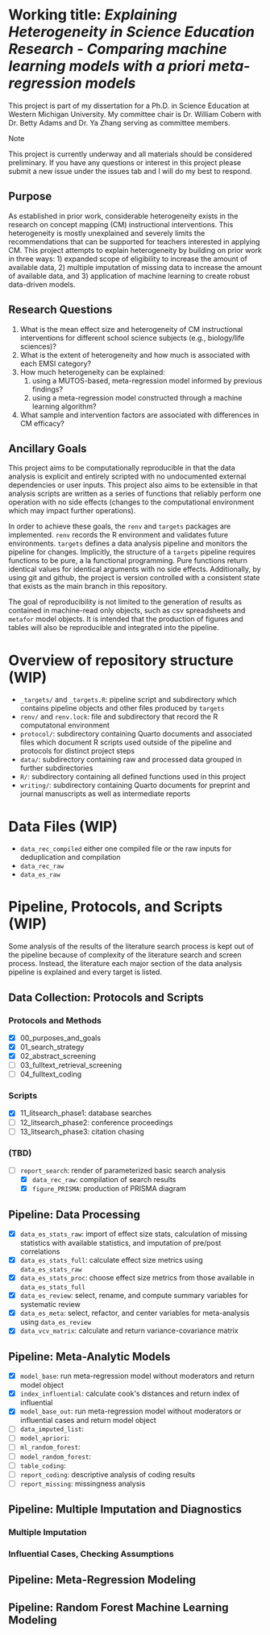 # Working title: *Explaining Heterogeneity in Science Education Research - Comparing machine learning models with a priori meta-regression models*

This project is part of my dissertation for a Ph.D. in Science Education at Western Michigan University. 
My committee chair is Dr. William Cobern with Dr. Betty Adams and Dr. Ya Zhang serving as committee members.

> [!NOTE]
> This project is currently underway and all materials should be considered preliminary.
> If you have any questions or interest in this project please submit a new issue under the issues tab and I will do my best to respond.

## Purpose
As established in prior work, considerable heterogeneity exists in the research on concept mapping (CM) instructional interventions.
This heterogeneity is mostly unexplained and severely limits the recommendations that can be supported for teachers interested in applying CM. 
This project attempts to explain heterogeneity by building on prior work in three ways: 1) expanded scope of eligibility to increase the amount of available data, 2) multiple imputation of missing data to increase the amount of available data, and 3) application of machine learning to create robust data-driven models.

## Research Questions
1. What is the mean effect size and heterogeneity of CM instructional interventions for different school science subjects (e.g., biology/life sciences)? 
2. What is the extent of heterogeneity and how much is associated with each EMSI category?
3. How much heterogeneity can be explained:
   1. using a MUTOS-based, meta-regression model informed by previous findings?
   2. using a meta-regression model constructed through a machine learning algorithm?
4. What sample and intervention factors are associated with differences in CM efficacy?

## Ancillary Goals
This project aims to be computationally reproducible in that the data analysis is explicit and entirely scripted with no undocumented external dependencies or user inputs. 
This project also aims to be extensible in that analysis scripts are written as a series of functions that reliably perform one operation with no side effects (changes to the computational environment which may impact further operations).

In order to achieve these goals, the `renv` and `targets` packages are implemented.
`renv` records the R environment and validates future environments.
`targets` defines a data analysis pipeline and monitors the pipeline for changes.
Implicitly, the structure of a `targets` pipeline requires functions to be pure, a la functional programming.
Pure functions return identical values for identical arguments with no side effects.
Additionally, by using git and github, the project is version controlled with a consistent state that exists as the main branch in this repository.

The goal of reproducibility is not limited to the generation of results as contained in machine-read only objects, such as csv spreadsheets and `metafor` model objects. 
It is intended that the production of figures and tables will also be reproducible and integrated into the pipeline.

# Overview of repository structure (WIP)

- `_targets/` and `_targets.R`: pipeline script and subdirectory which contains pipeline objects and other files produced by `targets`
- `renv/` and `renv.lock`: file and subdirectory that record the R computatonal environment
- `protocol/`: subdirectory containing Quarto documents and associated files which document R scripts used outside of the pipeline and protocols for distinct project steps
- `data/`: subdirectory containing raw and processed data grouped in further subdirectories
- `R/`: subdirectory containing all defined functions used in this project
- `writing/`: subdirectory containing Quarto documents for preprint and journal manuscripts as well as intermediate reports

# Data Files (WIP)
- `data_rec_compiled` either one compiled file or the raw inputs for deduplication and compilation
- `data_rec_raw`
- `data_es_raw`

# Pipeline, Protocols, and Scripts (WIP)
Some analysis of the results of the literature search process is kept out of the pipeline because of complexity of the literature search and screen process.
Instead, the literature 
each major section of the data analysis pipeline is explained and every target is listed.

## Data Collection: Protocols and Scripts

### Protocols and Methods
- [x] 00_purposes_and_goals
- [x] 01_search_strategy
- [x] 02_abstract_screening
- [ ] 03_fulltext_retrieval_screening
- [ ] 04_fulltext_coding

### Scripts
- [x] 11_litsearch_phase1: database searches
- [ ] 12_litsearch_phase2: conference proceedings
- [ ] 13_litsearch_phase3: citation chasing

### (TBD)
- [ ] `report_search`: render of parameterized basic search analysis
  - [x] `data_rec_raw`: compilation of search results
  - [x] `figure_PRISMA`: production of PRISMA diagram

## Pipeline: Data Processing
- [x] `data_es_stats_raw`: import of effect size stats, calculation of missing statistics with available statistics, and imputation of pre/post correlations
- [x] `data_es_stats_full`: calculate effect size metrics using `data_es_stats_raw`
- [x] `data_es_stats_proc`: choose effect size metrics from those available in `data_es_stats_full`
- [x] `data_es_review`: select, rename, and compute summary variables for systematic review
- [x] `data_es_meta`: select, refactor, and center variables for meta-analysis using `data_es_review`
- [x] `data_vcv_matrix`: calculate and return variance-covariance matrix

## Pipeline: Meta-Analytic Models
- [x] `model_base`: run meta-regression model without moderators and return model object
- [x] `index_influential`: calculate cook's distances and return index of influential
- [x] `model_base_out`: run meta-regression model without moderators or influential cases and return model object
- [ ] `data_imputed_list`:
- [ ] `model_apriori`:
- [ ] `ml_random_forest`:
- [ ] `model_random_forest`:
- [ ] `table_coding`: 
- [ ] `report_coding`: descriptive analysis of coding results
- [ ] `report_missing`: missingness analysis

## Pipeline: Multiple Imputation and Diagnostics

### Multiple Imputation

### Influential Cases, Checking Assumptions

## Pipeline: Meta-Regression Modeling

## Pipeline: Random Forest Machine Learning Modeling
